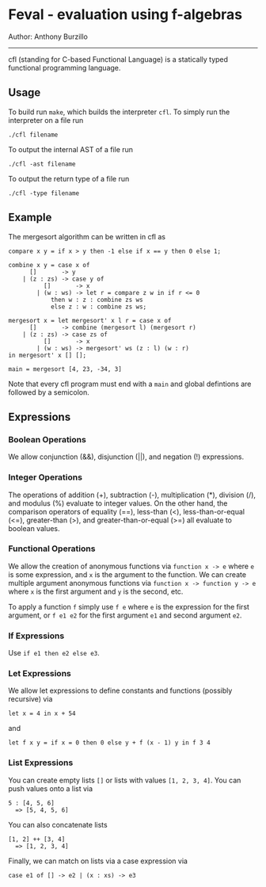 Feval - evaluation using f-algebras
===================================

Author: Anthony Burzillo

******

cfl (standing for C-based Functional Language) is a statically typed
functional programming language.

## Usage

To build run `make`, which builds the interpreter `cfl`. To simply
run the interpreter on a file run
```
./cfl filename
```
To output the internal AST of a file run
```
./cfl -ast filename
```
To output the return type of a file run
```
./cfl -type filename
```

## Example

The mergesort algorithm can be written in cfl as
```
compare x y = if x > y then -1 else if x == y then 0 else 1;

combine x y = case x of
      []       -> y
    | (z : zs) -> case y of
          []       -> x
        | (w : ws) -> let r = compare z w in if r <= 0
            then w : z : combine zs ws
            else z : w : combine zs ws; 

mergesort x = let mergesort' x l r = case x of
      []       -> combine (mergesort l) (mergesort r)
    | (z : zs) -> case zs of
          []       -> x
        | (w : ws) -> mergesort' ws (z : l) (w : r)
in mergesort' x [] []; 

main = mergesort [4, 23, -34, 3]
```
Note that every cfl program must end with a `main` and global defintions are followed by
a semicolon.

## Expressions

### Boolean Operations

We allow conjunction (&&), disjunction (||), and negation (!) expressions.

### Integer Operations

The operations of addition (+), subtraction (-), multiplication (*), division (/),
and modulus (%) evaluate to integer values. On the other hand, the comparison
operators of equality (==), less-than (<), less-than-or-equal (<=), greater-than
(>), and greater-than-or-equal (>=) all evaluate to boolean values.

### Functional Operations

We allow the creation of anonymous functions via `function x -> e` where `e` is some
expression, and `x` is the argument to the function. We can create multiple argument
anonymous functions via `function x -> function y -> e` where `x` is
the first argument and `y` is the second, etc.

To apply a function `f` simply use `f e` where `e` is the expression for the first
argument, or `f e1 e2` for the first argument `e1` and second argument `e2`.

### If Expressions

Use `if e1 then e2 else e3`.

### Let Expressions

We allow let expressions to define constants and functions (possibly recursive) via
```
let x = 4 in x + 54
```
and
```
let f x y = if x = 0 then 0 else y + f (x - 1) y in f 3 4
```

### List Expressions

You can create empty lists `[]` or lists with values `[1, 2, 3, 4]`. You can push
values onto a list via
```
5 : [4, 5, 6]
  => [5, 4, 5, 6] 
```
You can also concatenate lists
```
[1, 2] ++ [3, 4]
  => [1, 2, 3, 4]
```
Finally, we can match on lists via a case expression via
```
case e1 of [] -> e2 | (x : xs) -> e3
```
